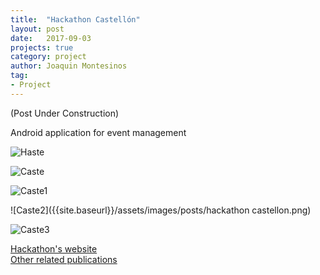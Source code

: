 ```yaml
---
title:  "Hackathon Castellón"
layout: post
date:   2017-09-03
projects: true
category: project
author: Joaquin Montesinos
tag:
- Project
---
```


(Post Under Construction)

Android application for event management


![Haste]({{site.baseurl}}/assets/images/posts/hastellon.png)

![Caste]({{site.baseurl}}/assets/images/posts/castellon.png)

![Caste1]({{site.baseurl}}/assets/images/posts/hack_caste.png)

![Caste2]({{site.baseurl}}/assets/images/posts/hackathon castellon.png)

![Caste3]({{site.baseurl}}/assets/images/posts/caste2.png)





[Hackathon's website](http://www.hackathoncastellon.com/)  
[Other related publications](http://ndcs.es/hackathon-castellon-2017-una-gran-experiencia/)  

